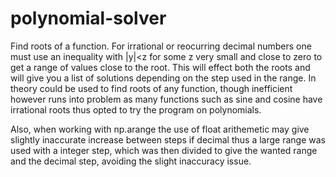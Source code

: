 # polynomial-solver
Find roots of a function.
For irrational or reocurring decimal numbers one must use an inequality with |y|<z for some z very small and close to zero to get a range of values close to the root.
This will effect both the roots and will give you a list of solutions depending on the step used in the range.
In theory could be used to find roots of any function, though inefficient however runs into problem as many functions such as sine and cosine have irrational roots thus opted
to try the program on polynomials.

                                                                                   
                                                                                   
Also, when working with np.arange the use of float arithemetic may give slightly inaccurate increase between steps if decimal thus a large range was used with a integer step, which was then divided to give the wanted range and the decimal step, avoiding the slight inaccuracy issue.                                                                                    
